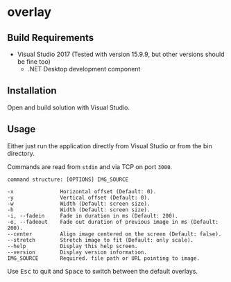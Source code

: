 # overlay

## Build Requirements
- Visual Studio 2017 (Tested with version 15.9.9, but other versions should be fine too)
    - .NET Desktop development component

## Installation
Open and build solution with Visual Studio.

## Usage
Either just run the application directly from Visual Studio or from the bin directory.

Commands are read from `stdin` and via TCP on port `3000`.

```
command structure: [OPTIONS] IMG_SOURCE

-x               Horizontal offset (Default: 0).
-y               Vertical offset (Default: 0).
-w               Width (Default: screen size).
-h               Width (Default: screen size).
-i, --fadein     Fade in duration in ms (Default: 200).
-o, --fadeout    Fade out duration of previous image in ms (Default: 200).
--center         Align image centered on the screen (Default: false).
--stretch        Stretch image to fit (Default: only scale).
--help           Display this help screen.
--version        Display version information.
IMG_SOURCE       Required. file path or URL pointing to image.
```

Use <kbd>Esc</kbd> to quit and <kbd>Space</kbd> to switch between the default overlays.
